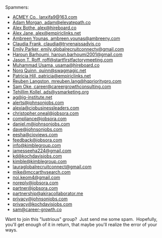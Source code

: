 Spammers:
- [ACMEY Co., lanxifa9@163.com](mailto:lanxifa9@163.com)
- [Adam Morgan, adam@elevatepath.co](mailto:adam@elevatepath.co)
- [Alex Bothe, alex@hireboard.co](mailto:alex@hireboard.co)
- [Alex Jane, alex@empiriclinks.net](mailto:alex@empiriclinks.net)
- [Ambreen Younas, ambreen.younas@ambreeny.com](mailto:ambreen.younas@ambreeny.com)
- [Claudia Frank, claudia@tryrenaissadvis.co](mailto:claudia@tryrenaissadvis.co)
- [Emily Parker, emily.globalrecruitconnecty@gmail.com](mailto:emily.globalrecruitconnecty@gmail.com)
- [Haroun Barhoumi, haroun.barhoumi2001@gmail.com](mailto:haroun.barhoumi2001@gmail.com)
- [Jason T. Roff, roff@startfirstfactorymeeting.com](mailto:roff@startfirstfactorymeeting.com)
- [Muhammad Usama, usama@hireboard.co](mailto:usama@hireboard.co)
- [Norq Quinn, quinn@swagmagic.net](mailto:nora.quinn@swagmagic.net)
- [Patricia Hill, patricia@empiriclinks.net](mailto:patricia@empiriclinks.net)
- [Reuben Langston, mreuben.lang@hqprioritypro.com](mailto:mreuben.lang@hqprioritypro.com)
- [Sam Oke, career@careergrowthconsulting.com](mailto:career@careergrowthconsulting.com)
- [Tehillim Kollel, ads@ysmarketing.org](mailto:ads@ysmarketing.org)
- [ag@ig-institute.net](mailto:ag@ig-institute.net)
- [alerts@johnsonjobs.com](mailto:alerts@johnsonjobs.com)
- [alexia@ciobusinessleaders.com](mailto:alexia@ciobusinessleaders.com)
- [christopher.oneal@jobsora.com](mailto:christopher.oneal@jobsora.com)
- [compliance@jobsora.com](mailto:compliance@jobsora.com)
- [daniel.m@johnsonjobs.com](mailto:daniel.m@johnsonjobs.com)
- [dave@johnsonjobs.com](mailto:dave@johnsonjobs.com)
- [eesha@cioviews.com](mailto:eesha@cioviews.com)
- [feedback@jobsora.com](mailto:feedback@jobsora.com)
- [info@kimblegroup.com](mailto:info@kimblegroup.com)
- [jamesseeha224@gmail.com](mailto:jamesseeha224@gmail.com)
- [kd@kochdavisjobs.com](mailto:kd@kochdavisjobs.com)
- [kimble@kimblegroup.com](mailto:kimble@kimblegroup.com)
- [lauraglobalrecruitconnect@gmail.com](mailto:lauraglobalrecruitconnect@gmail.com)
- [mike@mccarthysearch.com](mailto:mike@mccarthysearch.com)
- [noi.keom4@gmail.com](mailto:noi.keom4@gmail.com)
- [noreply@jobsora.com](mailto:noreply@jobsora.com)
- [partner@jobsora.com](mailto:partner@jobsora.com)
- [partnership@akiracollaborator.me](mailto:partnership@akiracollaborator.me)
- [privacy@johnsonjobs.com](mailto:privacy@johnsonjobs.com)
- [privacy@kochdavisjobs.com](mailto:privacy@kochdavisjobs.com)
- [sam@career-growth.co](mailto:sam@career-growth.co)

Want to join this "lustrious" group?&nbsp;
Just send me some spam.&nbsp;
Hopefully, you'll get enough of it in return,
that maybe you'll realize the error of your ways.
